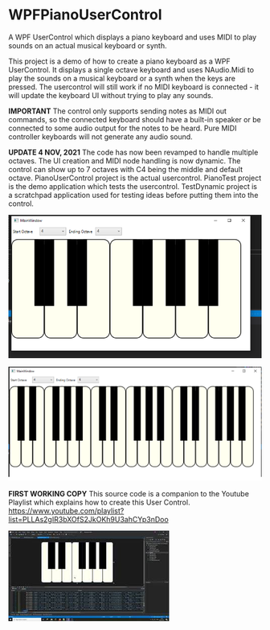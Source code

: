 # WPFPianoUserControl
A WPF UserControl which displays a piano keyboard and uses MIDI to play sounds on an actual musical keyboard or synth.

This project is a demo of how to create a piano keyboard as a WPF UserControl. It displays a single octave keyboard and uses NAudio.Midi to play the sounds on a musical 
keyboard or a synth when the keys are pressed. The usercontrol will still work if no MIDI keyboard is connected - it will update the keyboard UI without trying to play any sounds.

**IMPORTANT**
The control only supports sending notes as MIDI out commands, so the connected keyboard should have a built-in speaker or be connected to some audio output for the notes to be heard. Pure MIDI controller keyboards will not generate any audio sound.

**UPDATE 4 NOV, 2021**
The code has now been revamped to handle multiple octaves. The UI creation and MIDI node handling is now dynamic. The control can show up to 7 octaves with C4 being the middle and default octave.
PianoUserControl project is the actual usercontrol. PianoTest project is the demo application which tests the usercontrol. TestDynamic project is a scratchpad application used for testing ideas before putting them into the control. 

![Single Octave](https://github.com/amitonline/WPFPianoUserControl/blob/master/key1.png)

![Multiple Octaves](https://github.com/amitonline/WPFPianoUserControl/blob/master/key2.png)

**FIRST WORKING COPY**
This source code is a companion to the Youtube Playlist which explains how to create this User Control.
https://www.youtube.com/playlist?list=PLLAs2gIR3bXOfS2JkOKh9U3ahCYp3nDoo


![Screenshot](https://github.com/amitonline/WPFPianoUserControl/blob/master/mq2.jpg)
